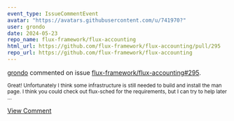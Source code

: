 ```yaml
---
event_type: IssueCommentEvent
avatar: "https://avatars.githubusercontent.com/u/741970?"
user: grondo
date: 2024-05-23
repo_name: flux-framework/flux-accounting
html_url: https://github.com/flux-framework/flux-accounting/pull/295
repo_url: https://github.com/flux-framework/flux-accounting
---
```


<a href='https://github.com/grondo' target='_blank'>grondo</a> commented on issue <a href='https://github.com/flux-framework/flux-accounting/pull/295' target='_blank'>flux-framework/flux-accounting#295</a>.

<small>Great! Unfortunately I think some infrastructure is still needed to build and install the man page. I think you could check out flux-sched for the requirements, but I can try to help later ...</small>

<a href='https://github.com/flux-framework/flux-accounting/pull/295' target='_blank'>View Comment</a>